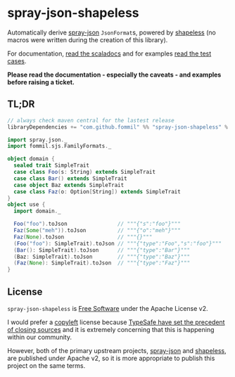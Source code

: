 # spray-json-shapeless

Automatically derive [spray-json][spray-json] `JsonFormat`s, powered by [shapeless][shapeless] (no macros were written during the creation of this library).

For documentation, [read the scaladocs](src/main/scala/fommil/sjs/FamilyFormats.scala) and for examples [read the test cases](src/test/scala/fommil/sjs/FamilyFormatsSpec.scala).

**Please read the documentation - especially the caveats - and examples before raising a ticket.**

## TL;DR

```scala
// always check maven central for the lastest release
libraryDependencies += "com.github.fommil" %% "spray-json-shapeless" % "1.2.0"
```

```scala
import spray.json._
import fommil.sjs.FamilyFormats._

object domain {
  sealed trait SimpleTrait
  case class Foo(s: String) extends SimpleTrait
  case class Bar() extends SimpleTrait
  case object Baz extends SimpleTrait
  case class Faz(o: Option[String]) extends SimpleTrait
}
object use {
  import domain._

  Foo("foo").toJson                // """{"s":"foo"}"""
  Faz(Some("meh")).toJson          // """{"o":"meh"}"""
  Faz(None).toJson                 // """{}"""
  (Foo("foo"): SimpleTrait).toJson // """{"type":"Foo","s":"foo"}"""
  (Bar(): SimpleTrait).toJson      // """{"type":"Bar"}"""
  (Baz: SimpleTrait).toJson        // """{"type":"Baz"}"""
  (Faz(None): SimpleTrait).toJson  // """{"type":"Faz"}"""
}
```

## License

`spray-json-shapeless` is [Free Software][free] under the Apache License v2.

I would prefer a [copyleft][copyleft] license because [TypeSafe have set the precedent of closing sources][precedent] and it is extremely concerning that this is happening within our community.

However, both of the primary upstream projects, [spray-json][spray-json] and [shapeless][shapeless], are published under Apache v2, so it is more appropriate to publish this project on the same terms.

[free]: http://www.gnu.org/philosophy/free-sw.en.html
[copyleft]: http://www.gnu.org/copyleft/copyleft.en.html
[precedent]: https://github.com/smootoo/freeslick#history
[spray-json]: https://github.com/spray/spray-json
[shapeless]: https://github.com/milessabin/shapeless
